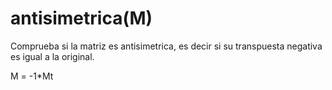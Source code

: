 # antisimetrica(M) #

Comprueba si la matriz es antisimetrica, es decir si su transpuesta negativa es igual a la original.

M = -1\*Mt